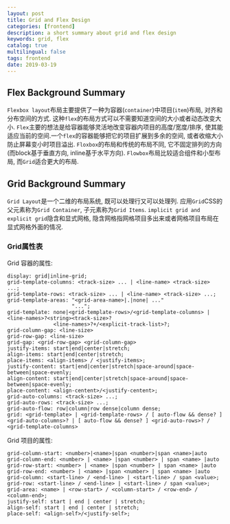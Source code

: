 ```yaml
---
layout: post
title: Grid and Flex Design
categories: [frontend]
description: a short summary about grid and flex design
keywords: grid, flex
catalog: true
multilingual: false
tags: frontend
date: 2019-03-19
---
```


## Flex Background Summary
`Flexbox layout`布局主要提供了一种为容器(`container`)中项目(`item`)布局, 对齐和分布空间的方式. 这种`flex`的布局方式可以不需要知道空间的大小或者动态改变大小.
`Flex`主要的想法是给容器能够灵活地改变容器内项目的高度/宽度/排序, 使其能适应当前的空间.一个`flex`的容器能够把它的项目扩展到多余的空间, 或者收缩大小防止屏幕变小时项目溢出.
`Floxbox`的布局和传统的布局不同, 它不固定排列的方向(而block基于垂直方向, inline基于水平方向).
`Flowbox`布局比较适合组件和小型布局, 而`Grid`适合更大的布局.

## Grid Background Summary
`Grid Layout`是一个二维的布局系统, 既可以处理行又可以处理列. 应用`Grid`CSS的父元素称为`Grid Container`, 子元素称为`Grid Items`.
`implicit grid and explicit grid`隐含和显式网格, 隐含网格指网格项目多出来或者网格项目布局在显式网格外面的情况.

### Grid属性表
Grid 容器的属性:
```
display: grid|inline-grid;
grid-template-columns: <track-size> ... | <line-name> <track-size> ...;
grid-template-rows: <track-size> ... | <line-name> <track-size> ...;
grid-template-areas: "<grid-area-name>|.|none| ..."
                     "...";
grid-template: none|<grid-template-rows>/<grid-template-columns> | <line-names>?<string><track-size>?
               <line-names>?+/<explicit-track-list>?;
grid-column-gap: <line-size>
grid-row-gap: <line-size>
grid-gap: <grid-row-gap> <grid-column-gap>
justify-items: start|end|center|stretch;
align-items: start|end|center|stretch;
place-items: <align-items> / <justify-items>;
justify-content: start|end|center|stretch|space-around|space-between|space-evenly;
align-content: start|end|center|stretch|space-around|space-between|space-evenly;
place-content: <align-centent>/<justify-centent>;
grid-auto-columns: <track-size> ...;
grid-auto-rows: <track-size> ...;
grid-auto-flow: row|column|row dense|column dense;
grid: <grid-template> | <grid-template-rows> / [ auto-flow && dense? ] <grid-auto-columns>? | [ auto-flow && dense? ] <grid-auto-rows>? / <grid-template-columns>
```
Grid 项目的属性:
```
grid-column-start: <number>|<name>|span <number>|span <name>|auto
grid-column-end: <number> | <name> |span <number> | span <name> |auto
grid-row-start: <number> | <name> |span <number> | span <name> |auto
grid-row-end: <number> | <name> |span <number> | span <name> |auto
grid-column: <start-line> / <end-line> | <start-line> / span <value>;
grid-row: <start-line> / <end-line> | <start-line> / span <value>;
grid-area: <name> | <row-start> / <column-start> / <row-end> / <column-end>;
justify-self: start | end | center | stretch;
align-self: start | end | center | stretch;
place-self: <align-self>/<justify-self>;
```

